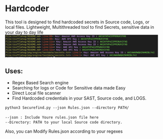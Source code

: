 # Hardcoder
This tool is designed to find hardcoded secrets in Source code, Logs, or local files. Lightweight, Multithreaded tool to find Secrets, sensitive data in your day to day life
![Alt text](https://github.com/Miracl3xt/Hardcoder/blob/main/k.png)


## Uses:
* Regex Based Search engine
* Searching for logs or Code for Sensitive data made Easy
* Direct Local file scanner
* Find Hardcoded credentials in your SAST, Source code, and LOGS.


```CMD:
python3 Securefind.py --json Rules.json --directory PATH/

--json : Include Youre rules.json file here
--Directory: PATH to your local Source code directory.
```


Also, you can Modify Rules.json according to your regexes
